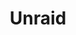 ---
description: A powerful, easy operating system for servers and storage. Maximize your
  hardware with unmatched flexibility.
episode: 631
link: https://unraid.net/unplugged
shortname: unraid.net-lup
title: Unraid
---